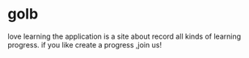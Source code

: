 golb
====

love learning
the application is a site about record all kinds of learning progress. if you like create a progress ,join us!
